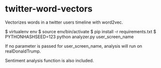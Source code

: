 # twitter-word-vectors
Vectorizes words in a twitter users timeline with word2vec.

$ virtualenv env
$ source env/bin/activate
$ pip install -r requirements.txt
$ PYTHONHASHSEED=123 python analyzer.py user_screen_name

If no parameter is passed for user_screen_name, analysis will run on realDonaldTrump.

Sentiment analysis function is also included.
